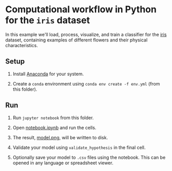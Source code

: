 # Computational workflow in Python for the `iris` dataset

In this example we'll load, process, visualize, and train a classifier for the [iris](https://scikit-learn.org/stable/auto_examples/datasets/plot_iris_dataset.html) dataset, containing examples of different flowers and their physical characteristics.

## Setup

1. Install [Anaconda](https://www.anaconda.com/) for your system.

2. Create a `conda` environment using `conda env create -f env.yml` (from this folder).

## Run

1. Run `jupyter notebook` from this folder.

2. Open [notebook.ipynb](notebook.ipynb) and run the cells.

3. The result, [model.png](model.png), will be written to disk.

4. Validate your model using `validate_hypothesis` in the final cell.

5. Optionally save your model to `.csv` files using the notebook. This can be opened in any language or spreadsheet viewer.